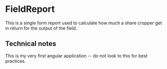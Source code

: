 # FieldReport

This is a single form report used to calculate how much a share cropper get in return for the output of the field.

## Technical notes
This is my very first angular application -- do not look to this for best practices.
